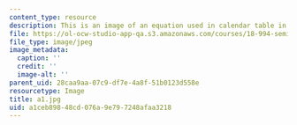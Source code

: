 ```yaml
---
content_type: resource
description: This is an image of an equation used in calendar table in 11 row.
file: https://ol-ocw-studio-app-qa.s3.amazonaws.com/courses/18-994-seminar-in-geometry-fall-2004/a1ceb89848cd076a9e797248afaa3218_a1.jpg
file_type: image/jpeg
image_metadata:
  caption: ''
  credit: ''
  image-alt: ''
parent_uid: 28caa9aa-07c9-df7e-4a8f-51b0123d558e
resourcetype: Image
title: a1.jpg
uid: a1ceb898-48cd-076a-9e79-7248afaa3218
---
```

